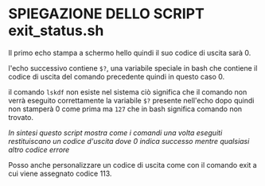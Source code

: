 # SPIEGAZIONE DELLO SCRIPT exit_status.sh

Il primo echo stampa a schermo hello quindi il suo codice di uscita sarà 0.

l'echo successivo contiene `$?`, una variabile speciale in bash che contiene il codice di uscita del comando precedente quindi in questo caso 0.

il comando `lskdf` non esiste nel sistema ciò significa che il comando non verrà eseguito correttamente
la variabile `$?` presente nell'echo dopo quindi non stamperà 0 come prima ma `127` che in bash significa comando non trovato.

*In sintesi questo script mostra come i comandi una volta eseguiti restituiscano un codice d'uscita dove 0 indica successo mentre qualsiasi altro codice errore*

Posso anche personalizzare un codice di uscita come con il comando exit a cui viene assegnato codice 113.
